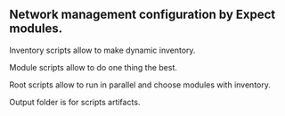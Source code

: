 ## Network management configuration by Expect modules.

Inventory scripts allow to make dynamic inventory.

Module scripts allow to do one thing the best.

Root scripts allow to run in parallel and choose modules with inventory.

Output folder is for scripts artifacts.
